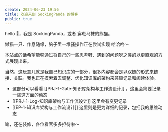 ```yaml
---
create: 2024-06-23 19:56
title: 欢迎来到 SockingPanda 的博客
public: true
---
```

hello 👋，我是 SockingPanda，或者 穿斑马袜的熊猫。

懒猫一只、作息随缘，脑子里一堆骚操作正在尝试实现 哈哈哈～

本站点的话希望能够通过将自己的一些思考呀、遇到的问题呀之类的以更直观的方式展现出来。

当然，这玩意儿就是我自己知识库的一部分，很多内容都会是以双链的形式来链接、关联。我也正在摸索着去调整、优化知识库的架构来兼顾记录和阅读体验。
- 这部分可以看看 [[PRJ-1-Gate-知识库架构与工作流设计]] ，这里会简要记录一些这方面的动态
- [[PRJ-1-Log-知识库架构与工作流设计]] 这里会有变更记录
- [[EP-1-知识库架构与工作流设计]] 这里则是更为详细的记录，包括我的思维动态


嘛，还在装修，各位看官多多担待啦～


